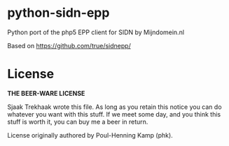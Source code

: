 python-sidn-epp
===============

Python port of the php5 EPP client for SIDN by Mijndomein.nl

Based on https://github.com/true/sidnepp/


License
=======
**THE BEER-WARE LICENSE**

Sjaak Trekhaak wrote this file. As long as you retain this notice you can do whatever you want with this stuff. 
If we meet some day, and you think this stuff is worth it, you can buy me a beer in return.

License originally authored by Poul-Henning Kamp (phk).
